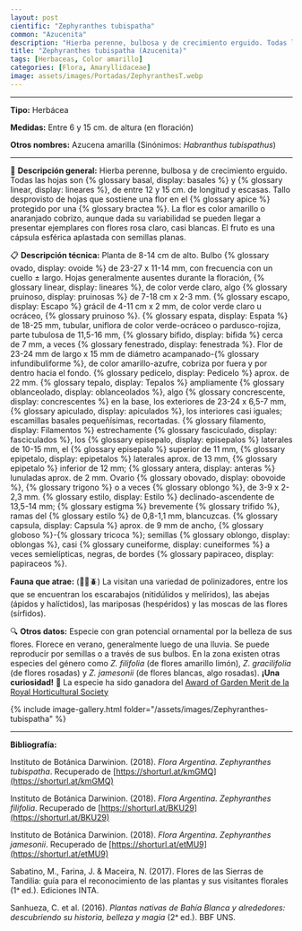 ```yaml
---
layout: post
cientific: "Zephyranthes tubispatha"
common: "Azucenita"
description: "Hierba perenne, bulbosa y de crecimiento erguido. Todas las hojas son basales y lineares, de entre 12 y 15 cm. de longitud y escasas. Tallo desprovisto de hojas que sostiene una flor en el apice protegido por una bractea. La flor es color amarillo o anaranjado cobrizo, aunque dada su variabilidad se pueden llegar a presentar ejemplares con flores rosa claro, casi blancas. El fruto es una cápsula esférica aplastada con semillas planas."
title: "Zephyranthes tubispatha (Azucenita)"
tags: [Herbaceas, Color amarillo]
categories: [Flora, Amaryllidaceae]
image: assets/images/Portadas/ZephyranthesT.webp
---
```


***

**Tipo:** Herbácea

**Medidas:** Entre 6 y 15 cm. de altura (en floración)

**Otros nombres:** Azucena amarilla (Sinónimos: *Habranthus tubispathus*)

***

🌱 **Descripción general:** Hierba perenne, bulbosa y de crecimiento erguido. Todas las hojas son {% glossary basal, display: basales %} y {% glossary linear, display: lineares %}, de entre 12 y 15 cm. de longitud y escasas. Tallo desprovisto de hojas que sostiene una flor en el {% glossary apice %} protegido por una {% glossary bractea %}. La flor es color amarillo o anaranjado cobrizo, aunque dada su variabilidad se pueden llegar a presentar ejemplares con flores rosa claro, casi blancas. El fruto es una cápsula esférica aplastada con semillas planas.

📋 **Descripción técnica:** Planta de 8-14 cm de alto. Bulbo {% glossary ovado, display: ovoide %} de 23-27 x 11-14 mm, con frecuencia con un cuello ± largo. Hojas generalmente ausentes durante la floración, {% glossary linear, display: lineares %}, de color verde claro, algo {% glossary pruinoso, display: pruinosas %} de 7-18 cm x 2-3 mm. {% glossary escapo, display: Escapo %} grácil de 4-11 cm x 2 mm, de color verde claro u ocráceo, {% glossary pruinoso %}. {% glossary espata, display: Espata %} de 18-25 mm, tubular, uniflora de color verde-ocráceo o pardusco-rojiza, parte tubulosa de 11,5-16 mm, {% glossary bifido, display: bifida %} cerca de 7 mm, a veces {% glossary fenestrado, display: fenestrada %}. Flor de 23-24 mm de largo x 15 mm de diámetro acampanado-{% glossary infundibuliforme %}, de color amarillo-azufre, cobriza por fuera y por dentro hacia el fondo. {% glossary pedicelo, display: Pedicelo %} aprox. de 22 mm. {% glossary tepalo, display: Tepalos %} ampliamente {% glossary oblanceolado, display: oblanceolados %}, algo {% glossary concrescente, display: concrescentes %} en la base, los exteriores de 23-24 x 6,5-7 mm, {% glossary apiculado, display: apiculados %}, los interiores casi iguales; escamillas basales pequeñísimas, recortadas. {% glossary filamento, display: Filamentos %} estrechamente {% glossary fasciculado, display: fasciculados %}, los {% glossary episepalo, display: episepalos %} laterales de 10-15 mm, el {% glossary episepalo %} superior de 11 mm, {% glossary epipetalo, display: epipetalos %} laterales aprox. de 13 mm, {% glossary epipetalo %} inferior de 12 mm; {% glossary antera, display: anteras %} lunuladas aprox. de 2 mm. Ovario {% glossary obovado, display: obovoide %}, {% glossary trigono %} o a veces {% glossary oblongo %}, de 3-9 x 2-2,3 mm. {% glossary estilo, display: Estilo %} declinado-ascendente de 13,5-14 mm; {% glossary estigma %} brevemente {% glossary trifido %}, ramas del {% glossary estilo %} de 0,8-1,1 mm, blancuzcas. {% glossary capsula, display: Capsula %} aprox. de 9 mm de ancho, {% glossary globoso %}-{% glossary tricoca %}; semillas {% glossary oblongo, display: oblongas %}, casi {% glossary cuneiforme, display: cuneiformes %} a veces semielípticas, negras, de bordes {% glossary papiraceo, display: papiraceos %}.

**Fauna que atrae:** (🦋🐝🪲) La visitan una variedad de polinizadores, entre los que se encuentran los escarabajos (nitidúlidos y melíridos), las abejas (ápidos y halíctidos), las mariposas (hespéridos) y las moscas de las flores (sírfidos).

🔍 **Otros datos:** Especie con gran potencial ornamental por la belleza de sus flores. Florece en verano, generalmente luego de una lluvia. Se puede reproducir por semillas o a través de sus bulbos. En la zona existen otras especies del género como *Z. filifolia* (de flores amarillo limón), *Z. gracilifolia* (de flores rosadas) y *Z. jamesonii* (de flores blancas, algo rosadas).
**¡Una curiosidad!** 👀 La especie ha sido ganadora del [Award of Garden Merit de la Royal Horticultural Society](https://www.rhs.org.uk/plants/8195/habranthus-tubispathus/details)

 {% include image-gallery.html folder="/assets/images/Zephyranthes-tubispatha" %}

***

**Bibliografía:**

Instituto de Botánica Darwinion. (2018). *Flora Argentina. Zephyranthes tubispatha*. Recuperado de 
[https://shorturl.at/kmGMQ](https://shorturl.at/kmGMQ)

Instituto de Botánica Darwinion. (2018). *Flora Argentina. Zephyranthes filifolia*. Recuperado de 
[https://shorturl.at/BKU29](https://shorturl.at/BKU29)

Instituto de Botánica Darwinion. (2018). *Flora Argentina. Zephyranthes jamesonii*. Recuperado de 
[https://shorturl.at/etMU9](https://shorturl.at/etMU9)

Sabatino, M., Farina, J. & Maceira, N. (2017). Flores de las Sierras de Tandilia: guía para el reconocimiento de las plantas y sus visitantes florales (1ᵃ ed.). Ediciones INTA.

Sanhueza, C. et al. (2016). *Plantas nativas de Bahía Blanca y alrededores: descubriendo su historia, belleza y magia* (2ᵃ ed.). BBF UNS.
